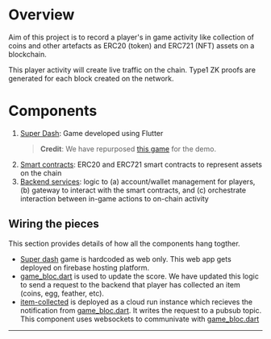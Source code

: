 
# Overview

Aim of this project is to record a player's in game activity like collection of coins and other artefacts as ERC20 (token) and ERC721 (NFT) assets on a blockchain.  

This player activity will create live traffic on the chain.  Type1 ZK proofs are generated for each block created on the network.

# Components

1. [Super Dash]: Game developed using Flutter
   > **Credit**: We have repurposed [this game](https://github.com/flutter/super_dash) for the demo.  
2. [Smart contracts]: ERC20 and ERC721 smart contracts to represent assets on the chain
3. [Backend services]: logic to (a) account/wallet management for players, (b) gateway to interact with the smart contracts, and (c) orchestrate interaction between in-game actions to on-chain activity

## Wiring the pieces

This section provides details of how all the components hang togther.

- [Super dash] game is hardcoded as web only.  This web app gets deployed on firebase hosting platform.
- [game_bloc.dart] is used to update the score.  We have updated this logic to send a request to the backend that player has collected an item (coins, egg, feather, etc).
- [item-collected] is deployed as a cloud run instance which recieves the notification from [game_bloc.dart].  It writes the request to a pubsub topic.  This component uses websockets to communivate with [game_bloc.dart]

------
[Super Dash]: ./super_dash
[Smart contracts]: ./on-chain
[Backend services]: ./backend-services
[game_bloc.dart]: ./super_dash/lib/game/bloc/game_bloc.dart
[item-collected]: ./backend-services/send-to-chain
